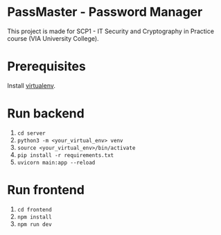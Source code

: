 # PassMaster - Password Manager
This project is made for SCP1 - IT Security and Cryptography in Practice course (VIA University College).

# Prerequisites 
Install [virtualenv](https://virtualenv.pypa.io/en/latest/installation.html).

# Run backend
1. `cd server`
3. `python3 -m <your_virtual_env> venv`
4. `source <your_virtual_env>/bin/activate`
5. `pip install -r requirements.txt`
6. `uvicorn main:app --reload`

# Run frontend
1. `cd frontend`
2. `npm install`
3. `npm run dev`